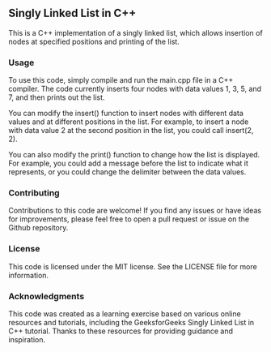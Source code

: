 ## Singly Linked List in C++
This is a C++ implementation of a singly linked list, which allows insertion of nodes at specified positions and printing of the list.

### Usage
To use this code, simply compile and run the main.cpp file in a C++ compiler. The code currently inserts four nodes with data values 1, 3, 5, and 7, and then prints out the list.

You can modify the insert() function to insert nodes with different data values and at different positions in the list. For example, to insert a node with data value 2 at the second position in the list, you could call insert(2, 2).

You can also modify the print() function to change how the list is displayed. For example, you could add a message before the list to indicate what it represents, or you could change the delimiter between the data values.

### Contributing
Contributions to this code are welcome! If you find any issues or have ideas for improvements, please feel free to open a pull request or issue on the Github repository.

### License
This code is licensed under the MIT license. See the LICENSE file for more information.

### Acknowledgments
This code was created as a learning exercise based on various online resources and tutorials, including the GeeksforGeeks Singly Linked List in C++ tutorial. Thanks to these resources for providing guidance and inspiration.
